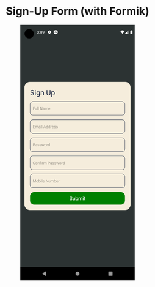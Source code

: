 <h1 align="center">Sign-Up Form (with Formik)</h1>

<div align='center' style="display: flex; justify-content: center;">
  <img alt="" src="https://raw.githubusercontent.com/oguzhanuyanik-sr/react-native-signup-form/main/assets/screenshot-1%20.png" width="300" />
</div>
